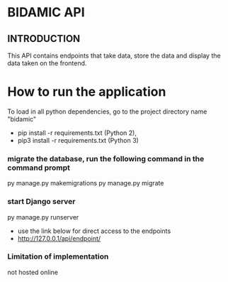 # BIDAMIC API

## INTRODUCTION
This API contains endpoints that take data, store the data and display the data taken on the frontend. 


# How to run the application
To load in all python dependencies, go to the project directory name "bidamic"
* pip install -r requirements.txt (Python 2), 
* pip3 install -r requirements.txt (Python 3)


### migrate the database, run the following command in the command prompt
py manage.py makemigrations
py manage.py migrate

### start Django server
py manage.py runserver
* use the link below for direct access to the endpoints
* http://127.0.0.1/api/endpoint/

### Limitation of implementation
not hosted online